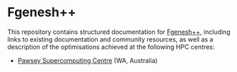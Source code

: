 Fgenesh++
==============

This repository contains structured documentation for [Fgenesh++](), including links to existing documentation and community resources, as well as a description of the optimisations achieved at the following HPC centres:

- [Pawsey Supercomputing Centre]() (WA, Australia)
